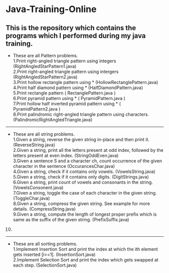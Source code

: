 # Java-Training-Online
This is the repository which contains the programs which I performed during my java training.<br>
--------------------------------------------------------------------------------------------------------------
- These are all Pattern problems. <br>
1.Print right-angled triangle pattern using integers (RightAngledStarPattern1.java) <br>
2.Print right-angled triangle pattern using intergers (RightAngledStarPattern2.java) <br>
3.Print hollow rectangle pattern using * (HollowRectanglePattern.java) <br>
4.Print half diamond pattern using * (HalfDiamondPattern.java) <br>
5.Print rectangle pattern ( RectanglePattern.java ) <br>
6.Print pyramid pattern using * ( PyramidPattern.java ) <br>
7.Print hollow half inverted pyramid pattern using * ( PyramidPattern2.java ) <br>
8.Print palindromic right-angled triangle pattern using characters. (PalindromicRightAngledTriangle.java) <br>
---------------------------------------------------------------------------------------------------------------
- These are all string problems. <br>
1.Given a string, reverse the given string in-place and then print it. (ReverseString.java) <br>
2.Given a string, print all the letters present at odd index, followed by the letters present at even index. (StringOddEven.java) <br>
3.Given a sentence S and a character ch, count occurrence of the given character in the sentence (OccurancesChar.java) <br>
4.Given a string, check if it contains only vowels. (VowelsString.java) <br>
5.Given a string, check if it contains only digits. (DigitStrings.java) <br>
6.Given a string, print count of vowels and consonants in the string. (VowelsConsonent.java) <br>
7.Given a string, toggle the case of each character in the given string. (ToggleChar.java) <br>
8.Given a string, compress the given string. See example for more details. (CompressString.java) <br>
9.Given a string, compute the length of longest proper prefix which is same as the suffix of the given string. (PrefixSuffix.java)<br>
10.
---------------------------------------------------------------------------------------------------------------
- These are all sorting problems. <br>
1.Implement Insertion Sort and print the index at which the ith element gets inserted [i>=1]. (InsertionSort.java) <br>
2.Implement Selection Sort and print the index which gets swapped at each step. (SelectionSort.java) <br>
 

